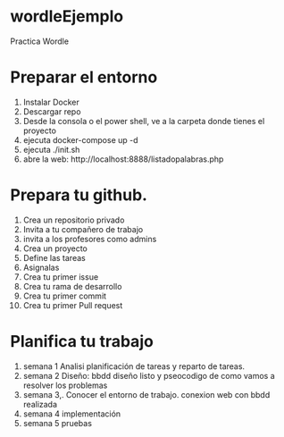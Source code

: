 # wordleEjemplo
Practica Wordle

# Preparar el entorno

1. Instalar Docker
2. Descargar repo
3. Desde la consola o el power shell, ve a la carpeta donde tienes el proyecto
4. ejecuta docker-compose up -d
5. ejecuta ./init.sh
6. abre la web: http://localhost:8888/listadopalabras.php



# Prepara tu github.

  1. Crea un repositorio privado
  2. Invita a tu compañero de trabajo
  3. invita a los profesores como admins
  4. Crea un proyecto
  5. Define las tareas
  6. Asignalas
  7. Crea tu primer issue
  8. Crea tu rama de desarrollo
  9. Crea tu primer commit
  10. Crea tu primer Pull request

# Planifica tu trabajo

1. semana 1
  Analisi planificación de tareas y reparto de tareas.
2. semana 2
  Diseño:  bbdd diseño listo y pseocodigo de como vamos a resolver los problemas
3. semana 3,.
  Conocer el entorno de trabajo. conexion web con bbdd realizada
4. semana 4
  implementación
5. semana 5 
  pruebas
